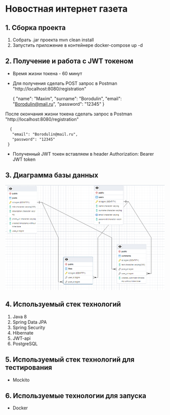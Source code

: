 # Новостная интернет газета

## 1. Сборка проекта
1. Собрать .jar проекта mvn clean install
2. Запустить приложение в контейнере docker-compose up -d

## 2. Получение и работа с JWT токеном
- Время жизни токена - 60 минут
- Для получения сделать POST запрос в Postman "http://localhost:8080/registration"


     {
       "name": "Maxim",
       "surname": "Borodulin",
       "email": "Borodulin@mail.ru",
       "password": "12345"
     }

После окончания жизни токена сделать запрос в Postman "http://localhost:8080/registration"
    
    
      {
       "email": "Borodulin@mail.ru",
       "password": "12345"
     }
     

- Полученный JWT токен вставляем в header Authorization: Bearer JWT token

## 3. Диаграмма базы данных
![img.png](img.png)
## 4. Используемый стек технологий
1. Java 8
2. Spring Data JPA
3. Spring Security
4. Hibernate
5. JWT-api
6. PostgreSQL

## 5. Используемый стек технологий для тестирования
- Mockito

## 6. Используемые технологии для запуска
- Docker
